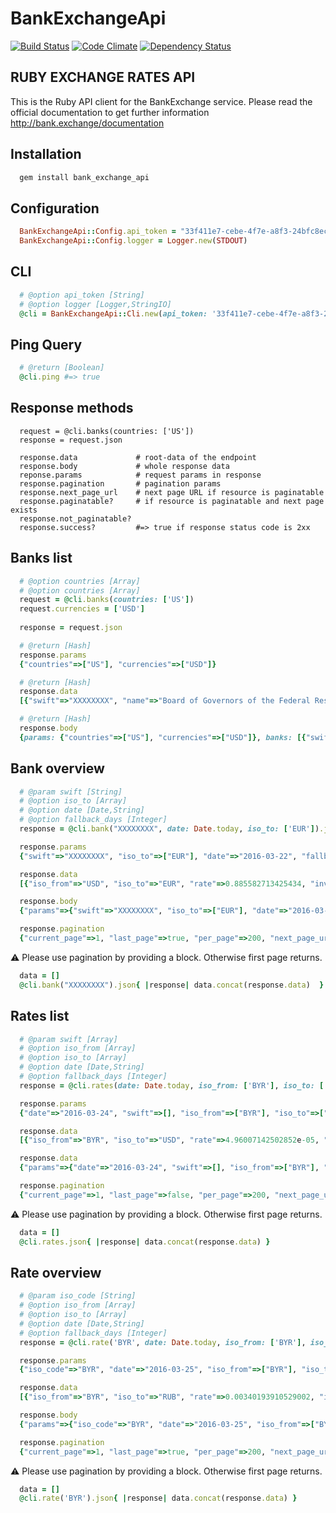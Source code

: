 # BankExchangeApi

[![Build Status](https://semaphoreci.com/api/v1/shlima/bank_exchange_ruby_api/branches/master/badge.svg)](https://semaphoreci.com/shlima/bank_exchange_ruby_api) [![Code Climate](https://codeclimate.com/github/BankExchange/bank_exchange_ruby_api/badges/gpa.svg)](https://codeclimate.com/github/BankExchange/bank_exchange_ruby_api) [![Dependency Status](https://gemnasium.com/BankExchange/bank_exchange_ruby_api.svg)](https://gemnasium.com/BankExchange/bank_exchange_ruby_api)

## RUBY EXCHANGE RATES API

This is the Ruby API client for the BankExchange service. Please read the official documentation to get further information http://bank.exchange/documentation

## Installation

```bash
  gem install bank_exchange_api
```

## Configuration

```ruby
  BankExchangeApi::Config.api_token = "33f411e7-cebe-4f7e-a8f3-24bfc8ecca6e"
  BankExchangeApi::Config.logger = Logger.new(STDOUT)
```

## CLI

```ruby
  # @option api_token [String]
  # @option logger [Logger,StringIO]
  @cli = BankExchangeApi::Cli.new(api_token: '33f411e7-cebe-4f7e-a8f3-24bfc8ecca6e')
```

## Ping Query

```ruby
  # @return [Boolean]
  @cli.ping #=> true
```

## Response methods 
```
  request = @cli.banks(countries: ['US']) 
  response = request.json
  
  response.data             # root-data of the endpoint  
  response.body             # whole response data
  reponse.params            # request params in response
  response.pagination       # pagination params
  response.next_page_url    # next page URL if resource is paginatable
  response.paginatable?     # if resource is paginatable and next page exists
  response.not_paginatable?
  response.success?         #=> true if response status code is 2xx
```

## Banks list 

```ruby
  # @option countries [Array]
  # @option countries [Array]
  request = @cli.banks(countries: ['US'])  
  request.currencies = ['USD']
  
  response = request.json
```

```ruby
  # @return [Hash]
  response.params
  {"countries"=>["US"], "currencies"=>["USD"]} 
```

```ruby
  # @return [Hash]
  response.data
  [{"swift"=>"XXXXXXXX", "name"=>"Board of Governors of the Federal Reserve System", "country"=>"US", "currency"=>"USD", "website"=>"http://www.federalreserve.gov"}] 
```

```ruby
  # @return [Hash]
  response.body
  {params: {"countries"=>["US"], "currencies"=>["USD"]}, banks: [{"swift"=>"XXXXXXXX", "name"=>"Board of Governors of the Federal Reserve System", "country"=>"US", "currency"=>"USD", "website"=>"http://www.federalreserve.gov"}]} 
```

## Bank overview

```ruby
  # @param swift [String]
  # @option iso_to [Array]
  # @option date [Date,String]
  # @option fallback_days [Integer]
  response = @cli.bank("XXXXXXXX", date: Date.today, iso_to: ['EUR']).json
```

```ruby  
  response.params
  {"swift"=>"XXXXXXXX", "iso_to"=>["EUR"], "date"=>"2016-03-22", "fallback_days"=>5}  
```

```ruby  
  response.data
  [{"iso_from"=>"USD", "iso_to"=>"EUR", "rate"=>0.885582713425434, "inverse_rate"=>1.1292, "date"=>"2016-03-18"}]   
```

```ruby  
  response.body
  {"params"=>{"swift"=>"XXXXXXXX", "iso_to"=>["EUR"], "date"=>"2016-03-22", "fallback_days"=>4}, "bank"=>{"swift"=>"XXXXXXXX", "name"=>"Board of Governors of the Federal Reserve System", "country"=>"US", "currency"=>"USD", "website"=>"http://www.federalreserve.gov"}, "rates"=>[{"iso_from"=>"USD", "iso_to"=>"EUR", "rate"=>0.885582713425434, "inverse_rate"=>1.1292, "date"=>"2016-03-18"}]}    
```

```ruby  
  response.pagination
  {"current_page"=>1, "last_page"=>true, "per_page"=>200, "next_page_url"=>nil}   
```

:warning: Please use pagination by providing a block. Otherwise first page returns.

```ruby
  data = []
  @cli.bank("XXXXXXXX").json{ |response| data.concat(response.data)  }     
```

## Rates list

```ruby
  # @param swift [Array]
  # @option iso_from [Array]
  # @option iso_to [Array]
  # @option date [Date,String]
  # @option fallback_days [Integer]
  response = @cli.rates(date: Date.today, iso_from: ['BYR'], iso_to: ['USD']).json
```

```ruby  
  response.params
  {"date"=>"2016-03-24", "swift"=>[], "iso_from"=>["BYR"], "iso_to"=>["USD"], "fallback_days"=>5}   
```

```ruby  
  response.data
  [{"iso_from"=>"BYR", "iso_to"=>"USD", "rate"=>4.96007142502852e-05, "inverse_rate"=>20161.0, "swift"=>"NBRBBY2X", "date"=>"2016-03-24"}]    
```

```ruby  
  response.data
  {"params"=>{"date"=>"2016-03-24", "swift"=>[], "iso_from"=>["BYR"], "iso_to"=>["USD"], "fallback_days"=>5}, "rates"=>[{"iso_from"=>"BYR", "iso_to"=>"USD", "rate"=>4.96007142502852e-05, "inverse_rate"=>20161.0, "swift"=>"NBRBBY2X", "date"=>"2016-03-24"}]}      
```

```ruby  
  response.pagination
  {"current_page"=>1, "last_page"=>false, "per_page"=>200, "next_page_url"=>"http://api.bank.exchange/rates?iso_from=&iso_to=&page=2&swift="}    
```

:warning: Please use pagination by providing a block. Otherwise first page returns.

```ruby
  data = []
  @cli.rates.json{ |response| data.concat(response.data) }     
```

## Rate overview

```ruby
  # @param iso_code [String]
  # @option iso_from [Array]
  # @option iso_to [Array]
  # @option date [Date,String]
  # @option fallback_days [Integer]
  response = @cli.rate('BYR', date: Date.today, iso_from: ['BYR'], iso_to: ['RUB']).json
```

```ruby  
  response.params
  {"iso_code"=>"BYR", "date"=>"2016-03-25", "iso_from"=>["BYR"], "iso_to"=>["RUB"], "fallback_days"=>5}    
```

```ruby  
  response.data
  [{"iso_from"=>"BYR", "iso_to"=>"RUB", "rate"=>0.00340193910529002, "inverse_rate"=>293.95, "swift"=>"NBRBBY2X", "date"=>"2016-03-25"}]     
```

```ruby  
  response.body
  {"params"=>{"iso_code"=>"BYR", "date"=>"2016-03-25", "iso_from"=>["BYR"], "iso_to"=>["RUB"], "fallback_days"=>5}, "rates"=>[{"iso_from"=>"BYR", "iso_to"=>"RUB", "rate"=>0.00340193910529002, "inverse_rate"=>293.95, "swift"=>"NBRBBY2X", "date"=>"2016-03-25"}]}       
```

```ruby  
  response.pagination
  {"current_page"=>1, "last_page"=>true, "per_page"=>200, "next_page_url"=>nil}     
```

:warning: Please use pagination by providing a block. Otherwise first page returns.

```ruby
  data = []
  @cli.rate('BYR').json{ |response| data.concat(response.data) }  
```
